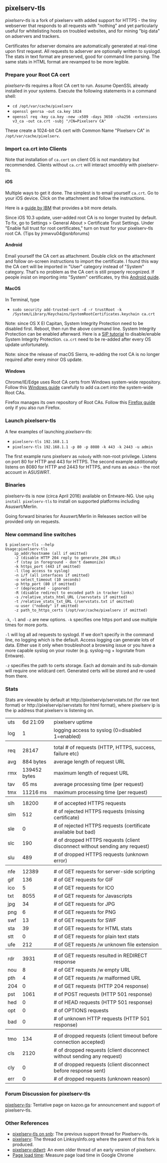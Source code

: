 ## pixelserv-tls
_pixelserv-tls_ is a fork of pixelserv with added support for HTTPS - the tiny webserver that responds to all requests with "nothing" and yet particularly useful for whitelisting hosts on troubled websites, and for mining "big data" on adservers and trackers.

Certificates for adserver domains are automatically generated at real-time upon first request. All requests to adserver are optionally written to syslogd. The stats in text format are preserved, good for command line parsing. The same stats in HTML format are revamped to be more legible.

### Prepare your Root CA cert

_pixelserv-tls_ requires a Root CA cert to run. Assume OpenSSL already installed in your systems. Execute the following statements in a command shell:

* `cd /opt/var/cache/pixelserv`
* `openssl genrsa -out ca.key 1024`
* `openssl req -key ca.key -new -x509 -days 3650 -sha256 -extensions v3_ca -out ca.crt -subj "/CN=Pixelserv CA"`

These create a 1024-bit CA cert with Common Name "Pixelserv CA" in `/opt/var/cache/pixelserv`.

### Import ca.crt into Clients

Note that installation of `ca.cert` on client OS is not mandatory but recommended. Clients without `ca.crt` will interact smoothly with pixelserv-tls.

#### iOS

Multiple ways to get it done. The simplest is to email yourself `ca.crt`. Go to your iOS device. Click on the attachment and follow the instructions.

Here is a [guide by IBM] that provides a bit more details.

Since iOS 10.3 update, user-added root CA is no longer trusted by default. To fix, go to Settings > General About > Certificate Trust Settings. Under "Enable full trust for root certificates," turn on trust for your pixelserv-tls root CA. (Tips by jrmwvu04@snbforums)

#### Android

Email yourself the CA cert as attachment. Double click on the attachment and follow on-screen instructions to import the certificate. I found this way the CA cert will be imported in "User" category instead of "System" category. That's no problem as the CA cert is still properly recognized. If people insist on importing into "System" certificates, try this [Android guide].

#### MacOS

In Terminal, type
* `sudo security add-trusted-cert -d -r trustRoot -k /System/Library/Keychains/SystemRootCertificates.keychain ca.crt`

Note: since OS X El Capitan, System Integrity Protection need to be disabled first. Reboot, then run the above command line. System Integrity Protection can be enabled afterward. Here is a [SIP tutorial] to disable/enable System Integrity Protection. `ca.crt` need to be re-added after every OS update unfortunately.

Note: since the release of macOS Sierra, re-adding the root CA is no longer required after every minor OS update. 

#### Windows

Chrome/IE/Edge uses Root CA certs from Windows system-wide repository. Follow this [Windows guide] carefully to add ca.cert into the system-wide Root CAs.

Firefox manages its own repository of Root CAs. Follow this [Firefox guide] only if you also run Firefox.

### Launch pixelserv-tls
A few examples of launching _pixelserv-tls_:
* `pixelserv-tls 192.168.1.1`
* `pixelserv-tls 192.168.1.1 -p 80 -p 8080 -k 443 -k 2443 -u admin`

The first example runs pixelserv as `nobody` with non-root privilege. Listens on port 80 for HTTP and 443 for HTTPS. The second example additionally listens on 8080 for HTTP and 2443 for HTTPS, and runs as `admin` - the root account in ASUSWRT.

### Binaries

pixelserv-tls is now (circa April 2016) available on Entware-NG. Use `opkg install pixelserv-tls` to install on supported platforms including Asuswrt/Merlin.

Going forward binaries for Asuswrt/Merlin in Releases section will be provided only on requests.

### New command line switches
```
$ pixelserv-tls --help
Usage:pixelserv-tls
	ip_addr/hostname (all if omitted)
	-2 (disable HTTP 204 reply to generate_204 URLs)
	-f (stay in foreground - don't daemonize)
	-k https_port (443 if omitted)
	-l (log access to syslog)
	-n i/f (all interfaces if omitted)
	-o select_timeout (10 seconds)
	-p http_port (80 if omitted)
	-r (deprecated - ignored)
	-R (disable redirect to encoded path in tracker links)
	-s /relative_stats_html_URL (/servstats if omitted)
	-t /relative_stats_txt_URL (/servstats.txt if omitted)
	-u user ("nobody" if omitted)
	-z path_to_https_certs (/opt/var/cache/pixelserv if omitted)
```
`-k`, `-l` and `-z` are new options. `-k` specifies one https port and use multiple times for more ports.

`-l` will log all ad requests to syslogd. If we don't specify in the command line, no logging which is the default. Access logging can generate lots of data. Either use it only when troubleshoot a browsing issue or you have a more capable syslog on your router (e.g. syslog-ng + logrotate from Entware).

`-z` specifies the path to certs storage. Each ad domain and its sub-domain will require one wildcard cert. Generated certs will be stored and re-used from there.

### Stats

Stats are viewable by default at http://pixelservip/servstats.txt (for raw text format) or http://pixelservip/servstats for html format), where pixelserv ip is the ip address that pixelserv is listening on.

<table><tbody><tr><td>uts</td><td>6d 21:09</td><td>pixelserv uptime</td></tr><tr><td>log</td><td>1</td><td>logging access to syslog (0=disabled 1=enabled)</td></tr><tr><th colspan="3"></th></tr><tr><td>req</td><td>28147</td><td>total # of requests (HTTP, HTTPS, success, failure etc)</td></tr><tr><td>avg</td><td>884 bytes</td><td>average length of request URL</td></tr><tr><td>rmx</td><td>139452 bytes</td><td>maximum length of request URL</td></tr><tr><td>tav</td><td>65 ms</td><td>average processing time (per request)</td></tr><tr><td>tmx</td><td>11216 ms</td><td>maximum processing time (per request)</td></tr><tr><th colspan="3"></th></tr><tr><td>slh</td><td>18200</td><td># of accepted HTTPS requests</td></tr><tr><td>slm</td><td>512</td><td># of rejected HTTPS requests (missing certificate)</td></tr><tr><td>sle</td><td>0</td><td># of rejected HTTPS requests (certificate available but bad)</td></tr><tr><td>slc</td><td>190</td><td># of dropped HTTPS requests (client disconnect without sending any request)</td></tr><tr><td>slu</td><td>489</td><td># of dropped HTTPS requests (unknown error)</td></tr><tr><th colspan="3"></th></tr><tr><td>nfe</td><td>12389</td><td># of GET requests for server-side scripting</td></tr><tr><td>gif</td><td>136</td><td># of GET requests for GIF</td></tr><tr><td>ico</td><td>5</td><td># of GET requests for ICO</td></tr><tr><td>txt</td><td>8055</td><td># of GET requests for Javascripts</td></tr><tr><td>jpg</td><td>34</td><td># of GET requests for JPG</td></tr><tr><td>png</td><td>6</td><td># of GET requests for PNG</td></tr><tr><td>swf</td><td>13</td><td># of GET requests for SWF</td></tr><tr><td>sta</td><td>39</td><td># of GET requests for HTML stats</td></tr><tr><td>stt</td><td>0</td><td># of GET requests for plain text stats</td></tr><tr><td>ufe</td><td>212</td><td># of GET requests /w unknown file extension</td></tr><tr><th colspan="3"></th></tr><tr><td>rdr</td><td>3931</td><td># of GET requests resulted in REDIRECT response</td></tr><tr><td>nou</td><td>8</td><td># of GET requests /w empty URL</td></tr><tr><td>pth</td><td>4</td><td># of GET requests /w malformed URL</td></tr><tr><td>204</td><td>0</td><td># of GET requests (HTTP 204 response)</td></tr><tr><td>pst</td><td>1061</td><td># of POST requests (HTTP 501 response)</td></tr><tr><td>hed</td><td>0</td><td># of HEAD requests (HTTP 501 response)</td></tr><tr><td>opt</td><td>0</td><td># of OPTIONS requests</td></tr><tr><td>bad</td><td>0</td><td># of unknown HTTP requests (HTTP 501 response)</td></tr><tr><th colspan="3"></th></tr><tr><td>tmo</td><td>134</td><td># of dropped requests (client timeout before connection accepted)</td></tr><tr><td>cls</td><td>2120</td><td># of dropped requests (client disconnect without sending any  request)</td></tr><tr><td>cly</td><td>0</td><td># of dropped requests (client disconnect before response sent)</td></tr><tr><td>err</td><td>0</td><td># of dropped requests (unknown reason)</td></tr></tbody></table>

### Forum Discussion for pixelserv-tls
[pixelserv-tls]: Tentative page on kazoo.ga for announcement and support of pixelserv-tls.

### Other References
* [pixelserv-tls on snb]: The previous support thread for Pixelserv-tls.
* [pixelserv]: The thread on LinksysInfo.org where the parent of this fork is produced.
* [pixelserv-ddwrt]: An even older thread of an early version of pixelserv.
* [Page load time]: Measure page load time in Google Chrome

[Page load time]: <http://kazoo.ga/measure-page-load-time-in-google-chrome/>
[Windows guide]: <https://support.comodo.com/index.php?/Default/Knowledgebase/Article/View/636/17/>
[Firefox guide]: <https://wiki.wmtransfer.com/projects/webmoney/wiki/Installing_root_certificate_in_Mozilla_Firefox>
[SIP tutorial]: <http://osxdaily.com/2015/10/05/disable-rootless-system-integrity-protection-mac-os-x/>
[guide by IBM]: <https://www.ibm.com/support/knowledgecenter/#!/SSHSCD_7.0.0/com.ibm.worklight.installconfig.doc/admin/t_installing_root_CA_iOS.html>
[Android guide]: <http://wiki.pcprobleemloos.nl/android/cacert>
[pixelserv-tls]: <https://kazoo.ga/pixelserv-tls/>
[pixelserv-tls on snb]: <http://www.snbforums.com/threads/pixelserv-a-better-one-pixel-webserver-for-adblock.26114>
[pixelserv]: <http://www.linksysinfo.org/index.php?threads/pixelserv-compiled-to-run-on-router-wrt54g.30509/page-3#post-229342>
[pixelserv-ddwrt]: <http://www.dd-wrt.com/phpBB2/viewtopic.php?p=685201>

